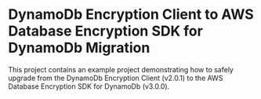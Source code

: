 # DynamoDb Encryption Client to AWS Database Encryption SDK for DynamoDb Migration

This project contains an example project demonstrating how to safely upgrade
from the DynamoDb Encryption Client (v2.0.1) to the AWS Database Encryption SDK for DynamoDb (v3.0.0).
